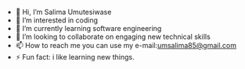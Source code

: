 - 👋 Hi, I’m Salima Umutesiwase
- 👀 I’m interested in coding
- 🌱 I’m currently learning software engineering
- 💞️ I’m looking to collaborate on engaging new technical skills
- 📫 How to reach me you can use my e-mail:umsalima85@gmail.com
- ⚡ Fun fact: i like learning new things.

<!---
Salma777-eng/Salma777-eng is a ✨ special ✨ repository because its `README.md` (this file) appears on your GitHub profile.
You can click the Preview link to take a look at your changes.
--->
